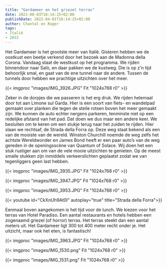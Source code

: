 ```yaml
---
title: "Gardameer en het griezel terras"
date: 2022-08-03T16:14:25+02:00
publishDate: 2022-04-01T16:14:25+02:00
author: Chantal en Roger
tags:
- Italië
- 2022
---
```


Het Gardameer is het grootste meer van Italië. Gisteren hebben we de oostkust een beetje verkend door het bezoek aan de Madonna della Corona. Vandaag staat de westkust op het programma. We rijden binnendoor naar Salò, en daar pakken we de kustweg. Die is op z'n tijd behoorlijk smal, en gaat van de ene tunnel naar de andere. Tussen de tunnels door hebben we prachtige uitzichten over het meer.

{{< imgproc "images/IMG_3926.JPG" Fit "1024x768 r0" >}}

Zeker in de dorpjes die we passeren is het erg druk. We rijden helemaal door tot aan Limone sul Garda. Hier is een soort van fiets- en wandelpad gemaakt over planken die tegen de steile rotsen boven het meer gemaakt zijn. We kunnen de auto echter nergens parkeren, tenminste niet op een redelijke afstand van het pad. Dat doen we dus maar een andere keer. We besluiten om te keren om een stukje terug naar het zuiden te rijden. Hier slaan we rechtsaf, de Strada della Forra op. Deze weg staat bekend als een van de mooiste van de wereld. Winston Churchill noemde de weg zelfs het achtste Wereldwonder en James Bond heeft er een paar auto’s van de weg gereden in de openingsscène van Quantum of Solace. Wij doen het een stuk rustiger aan om van de vele mooie uitzichten te genieten. Op de meest smalle stukken zijn inmiddels verkeerslichten geplaatst zodat we van tegenliggers geen last hebben.

{{< imgproc "images/IMG_3935.JPG" Fit "1024x768 r0" >}}

{{< imgproc "images/IMG_3947.JPG" Fit "1024x768 r0" >}}

{{< imgproc "images/IMG_3953.JPG" Fit "1024x768 r0" >}}

{{< youtube id="CkXnUh9At0I" autoplay="true" title="Strada della Forra">}}

Eenmaal boven aangekomen is het tijd voor de lunch. We kiezen voor het terras van Hotel Paradiso. Een aantal restaurants en hotels hebben een zogenaamd griezel (of horror) terras. Het terras steekt dan een aantal meters uit. Het Gardameer ligt 300 tot 400 meter recht onder je. Het uitzicht, maar ook het eten, is fantastisch!

{{< imgproc "images/IMG_3963.JPG" Fit "1024x768 r0" >}}

{{< imgproc "images/IMG_1530.png" Fit "1024x768 r0" >}}

{{< imgproc "images/IMG_1531.png" Fit "1024x768 r0" >}}

